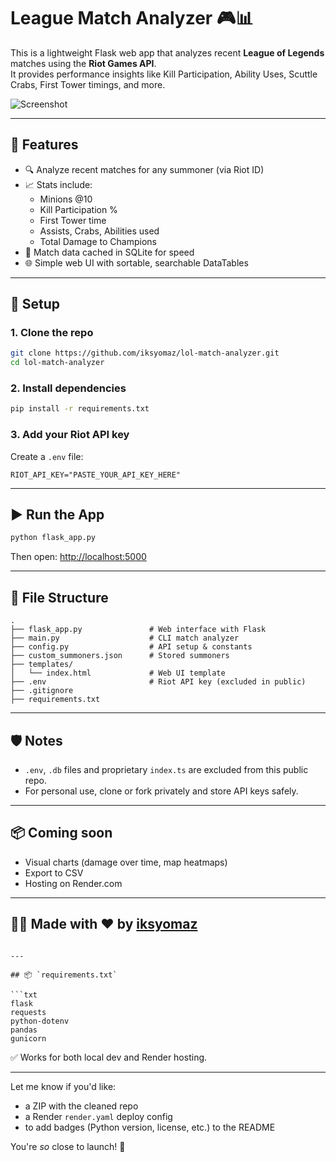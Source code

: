 # League Match Analyzer 🎮📊

This is a lightweight Flask web app that analyzes recent **League of Legends** matches using the **Riot Games API**.  
It provides performance insights like Kill Participation, Ability Uses, Scuttle Crabs, First Tower timings, and more.

![Screenshot](https://github.com/iksyomaz/lol-match-analyzer/assets/preview.png) <!-- optional if you add a screenshot later -->

---

## 🚀 Features

- 🔍 Analyze recent matches for any summoner (via Riot ID)
- 📈 Stats include:
  - Minions @10
  - Kill Participation %
  - First Tower time
  - Assists, Crabs, Abilities used
  - Total Damage to Champions
- 💾 Match data cached in SQLite for speed
- 🌐 Simple web UI with sortable, searchable DataTables

---

## 🔧 Setup

### 1. Clone the repo

```bash
git clone https://github.com/iksyomaz/lol-match-analyzer.git
cd lol-match-analyzer
```

### 2. Install dependencies

```bash
pip install -r requirements.txt
```

### 3. Add your Riot API key

Create a `.env` file:

```env
RIOT_API_KEY="PASTE_YOUR_API_KEY_HERE"
```

---

## ▶️ Run the App

```bash
python flask_app.py
```

Then open: [http://localhost:5000](http://localhost:5000)

---

## 📂 File Structure

```plaintext
.
├── flask_app.py               # Web interface with Flask
├── main.py                    # CLI match analyzer
├── config.py                  # API setup & constants
├── custom_summoners.json      # Stored summoners
├── templates/
│   └── index.html             # Web UI template
├── .env                       # Riot API key (excluded in public)
├── .gitignore
├── requirements.txt
```

---

## 🛡️ Notes

- `.env`, `.db` files and proprietary `index.ts` are excluded from this public repo.
- For personal use, clone or fork privately and store API keys safely.

---

## 📦 Coming soon

- Visual charts (damage over time, map heatmaps)
- Export to CSV
- Hosting on Render.com

---

## 🧙‍♂️ Made with ❤️ by [iksyomaz](https://github.com/iksyomaz)
```

---

## 📦 `requirements.txt`

```txt
flask
requests
python-dotenv
pandas
gunicorn
```

✅ Works for both local dev and Render hosting.

---

Let me know if you'd like:
- a ZIP with the cleaned repo
- a Render `render.yaml` deploy config
- to add badges (Python version, license, etc.) to the README

You're *so* close to launch! 🚀